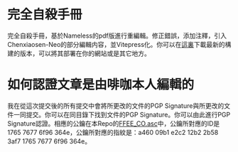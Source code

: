 # 完全自殺手冊

完全自殺手冊，基於Nameless的pdf版進行重編輯。修正錯誤，添加注釋，引入Chenxiaosen-Neo的部分編輯内容，並Vitepress化。你可以在[這裏](https://github.com/fkx4-p/Complete_Suicide_Manual/archive/refs/heads/gh-pages.zip)下載最新的構建的版本，可以將其部署在你的網站或是其它地方。

# 如何認證文章是由啡咖本人編輯的

我在從這次提交後的所有提交中會將所更改的文件的PGP Signature與所更改的文件一同提交。你可以在同目錄下找到文件的PGP Signature。你可以由此進行PGP Signature認證。相應的公鑰在本Repo的[FFEE_CO.asc](https://raw.githubusercontent.com/fkx4-p/Complete_Suicide_Manual/main/FFEE_CO.asc)中，公鑰所對應的ID是1765 7677 6f96 364e，公鑰所對應的指紋是：a460 09b1 e2c2 12b2 2b58 3af7 1765 7677 6f96 364e。